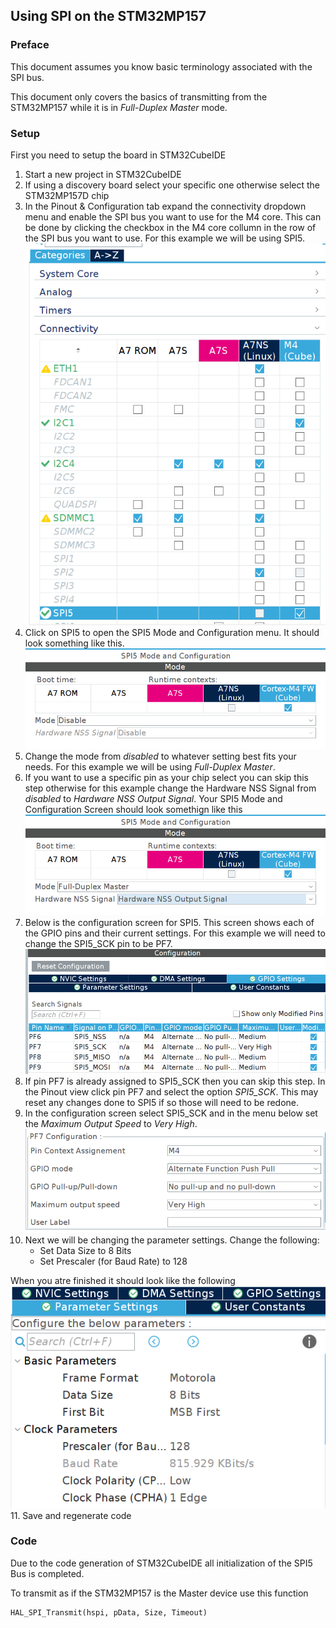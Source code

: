 ## Using SPI on the STM32MP157

### Preface

This document assumes you know basic terminology associated with the SPI bus.

This document only covers the basics of transmitting from the STM32MP157 while it is in *Full-Duplex Master* mode.

### Setup

First you need to setup the board in STM32CubeIDE

1. Start a new project in STM32CubeIDE
2. If using a discovery board select your specific one otherwise select the STM32MP157D chip
3. In the Pinout & Configuration tab expand the connectivity dropdown menu and enable the SPI bus you want to use for the M4 core. This can be done by clicking the checkbox in the M4 core collumn in the row of the SPI bus you want to use. For this example we will be using SPI5.
![Selecting SPI5](/images/selectingSPI5.png)
4. Click on SPI5 to open the SPI5 Mode and Configuration menu. It should look something like this.
![Mode and Configuration Menu](/images/SPI5ModeAndConfigurationMenu.png)
5. Change the mode from *disabled* to whatever setting best fits your needs. For this example we will be using *Full-Duplex Master*.
6. If you want to use a specific pin as your chip select you can skip this step otherwise for this example change the Hardware NSS Signal from *disabled* to *Hardware NSS Output Signal*. Your SPI5 Mode and Configuration Screen should look somethign like this
![Mode and Configuration Screen final Setup](/images/SPI5ModeAndConfigurationFinalSetup.png)
7. Below is the configuration screen for SPI5. This screen shows each of the GPIO pins and their current settings. For this example we will need to change the SPI5_SCK pin to be PF7.
![Initial Settings](/images/initialGPIOPinSettings.png)
8. If pin PF7 is already assigned to SPI5_SCK then you can skip this step. In the Pinout view click pin PF7 and select the option *SPI5_SCK*. This may reset any changes done to SPI5 if so those will need to be redone.
9. In the configuration screen select SPI5_SCK and in the menu below set the *Maximum Output Speed* to *Very High*.
![Proper PF7 Configuration](/images/properPF7Configuration.png)
10. Next we will be changing the parameter settings. Change the following:
    - Set Data Size to 8 Bits
    - Set Prescaler (for Baud Rate) to 128

When you atre finished it should look like the following
![Setting SPI5 Parameters](/images/settingSPI5Parameters.png)
11.  Save and regenerate code

### Code

Due to the code generation of STM32CubeIDE all initialization of the SPI5 Bus is completed. 

To transmit as if the STM32MP157 is the Master device use this function

```
HAL_SPI_Transmit(hspi, pData, Size, Timeout)
```